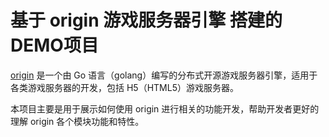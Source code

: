 基于 origin 游戏服务器引擎 搭建的DEMO项目
=========================

[origin](https://github.com/duanhf2012/origin) 是一个由 Go 语言（golang）编写的分布式开源游戏服务器引擎，适用于各类游戏服务器的开发，包括 H5（HTML5）游戏服务器。

本项目主要是用于展示如何使用 origin 进行相关的功能开发，帮助开发者更好的理解 origin 各个模块功能和特性。



